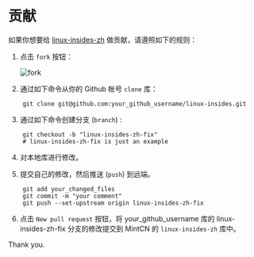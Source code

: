 贡献
================================================================================

如果你想要给 [linux-insides-zh](https://github.com/MintCN/linux-insides-zh) 做贡献，请遵照如下的规则：

1. 点击 `fork` 按钮：

    ![fork](http://oi58.tinypic.com/jj2trm.jpg)

2. 通过如下命令从你的 Github 帐号 `clone` 库： 

```
    git clone git@github.com:your_github_username/linux-insides.git
```

3. 通过如下命令创建分支 (`branch`) :

```
    git checkout -b "linux-insides-zh-fix"
    # linux-insides-zh-fix is just an example
```

4. 对本地库进行修改。

5. 提交自己的修改，然后推送 (`push`) 到远端。

```
    git add your_changed_files
	git commit -m "your comment"
    git push --set-upstream origin linux-insides-zh-fix
```

6. 点击 `New pull request` 按钮，将 your_github_username 库的 linux-insides-zh-fix 分支的修改提交到 MintCN 的 `linux-insides-zh` 库中。

Thank you.
